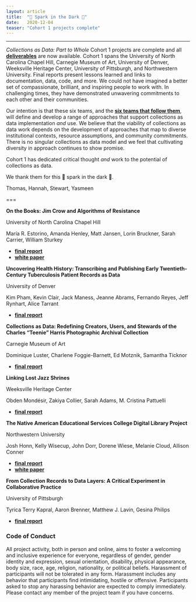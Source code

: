 ```yaml
---
layout: article
title:  "💫 Spark in the Dark 💫"
date:   2020-12-04 
teaser: "Cohort 1 projects complete"
---
```

---

*Collections as Data: Part to Whole* Cohort 1 projects are complete and all [**deliverables**](https://osf.io/r9n3s/wiki/home/) are now available. Cohort 1 spans the University of North Carolina Chapel Hill, Carnegie Museum of Art, University of Denver, Weeksville Heritage Center, University of Pittsburgh, and Northwestern University. Final reports present lessons learned and links to documentation, data, code, and more. We could not have imagined a better set of compassionate, brilliant, and inspiring people to work with. In challenging times, they have demonstrated unwavering commitments to each other and their communities. 

Our intention is that these six teams, and the [**six teams that follow them**](https://collectionsasdata.github.io/part2whole/cohortone/), will define and develop a range of approaches that support collections as data implementation *and* use. We believe that the viability of collections as data work depends on the development of approaches that map to diverse institutional contexts, resource assumptions, and community commitments. There is no singular collections as data model and we feel that cultivating diversity in approach continues to show promise. 

Cohort 1 has dedicated critical thought *and* work to the potential of collections as data. 

We thank them for this 💫 spark in the dark 💫. 

Thomas, Hannah, Stewart, Yasmeen 

===


**On the Books: Jim Crow and Algorithms of Resistance**

University of North Carolina Chapel Hill

María R. Estorino, Amanda Henley, Matt Jansen, Lorin Bruckner, Sarah Carrier, William Sturkey

* [**final report**](https://osf.io/2ep3f/)
* [**white paper**](https://cdr.lib.unc.edu/concern/scholarly_works/fq978105r?locale=en)

**Uncovering Health History: Transcribing and Publishing Early Twentieth-Century Tuberculosis Patient Records as Data**

University of Denver

Kim Pham, Kevin Clair, Jack Maness, Jeanne Abrams, Fernando Reyes, Jeff Rynhart, Alice Tarrant

* [**final report**](https://osf.io/fea7m/)

**Collections as Data: Redefining Creators, Users, and Stewards of the Charles “Teenie” Harris Photographic Archival Collection**

Carnegie Museum of Art

Dominique Luster, Charlene Foggie-Barnett, Ed Motznik, Samantha Ticknor

* [**final report**](https://osf.io/d9fst/)

**Linking Lost Jazz Shrines**

Weeksville Heritage Center

Obden Mondésir, Zakiya Collier, Sarah Adams, M. Cristina Pattuelli

* [**final report**](https://osf.io/8kydr/)

**The Native American Educational Services College Digital Library Project**

Northwestern University

Josh Honn, Kelly Wisecup, John Dorr, Dorene Wiese, Melanie Cloud, Allison Conner

* [**final report**](https://osf.io/2ruxt/)
* [**white paper**](https://osf.io/h9mc4/)

**From Collection Records to Data Layers: A Critical Experiment in Collaborative Practice**

University of Pittsburgh

Tyrica Terry Kapral, Aaron Brenner, Matthew J. Lavin, Gesina Philips

* [**final report**](https://osf.io/djgpz/)





### Code of Conduct

All project activity, both in person and online, aims to foster a welcoming and inclusive experience for everyone, regardless of gender, gender identity and expression, sexual orientation, disability, physical appearance, body size, race, age, religion, nationality, or political beliefs. Harassment of participants will not be tolerated in any form. Harassment includes any behavior that participants find intimidating, hostile or offensive. Participants asked to stop any harassing behavior are expected to comply immediately. Please contact any member of the project team if you have concerns.
